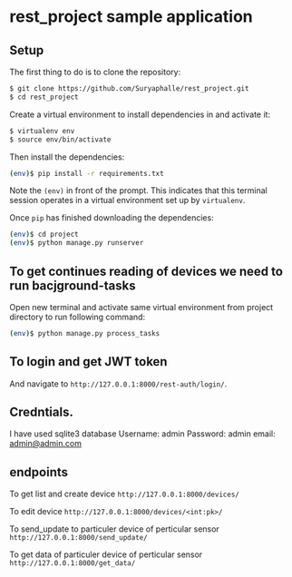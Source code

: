# rest_project sample application

## Setup

The first thing to do is to clone the repository:

```sh
$ git clone https://github.com/Suryaphalle/rest_project.git
$ cd rest_project
```

Create a virtual environment to install dependencies in and activate it:

```sh
$ virtualenv env
$ source env/bin/activate
```

Then install the dependencies:

```sh
(env)$ pip install -r requirements.txt
```
Note the `(env)` in front of the prompt. This indicates that this terminal
session operates in a virtual environment set up by `virtualenv`.

Once `pip` has finished downloading the dependencies:
```sh
(env)$ cd project
(env)$ python manage.py runserver
```

## To get continues reading of devices we need to run bacjground-tasks
Open new terminal and activate same virtual environment from project directory to run following command: 
```sh
(env)$ python manage.py process_tasks
```
## To login and get JWT token 
And navigate to `http://127.0.0.1:8000/rest-auth/login/`.


## Credntials.
I have used sqlite3 database
Username: admin
Password: admin
email: admin@admin.com

## endpoints
To get list and create device
`http://127.0.0.1:8000/devices/`

To edit device
`http://127.0.0.1:8000/devices/<int:pk>/`

To send_update to particuler device of perticular sensor
`http://127.0.0.1:8000/send_update/`

To get data of particuler device of perticular sensor
`http://127.0.0.1:8000/get_data/`
